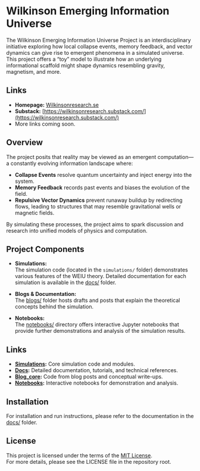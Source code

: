 # Wilkinson Emerging Information Universe

The Wilkinson Emerging Information Universe Project is an interdisciplinary initiative exploring how local collapse events, memory feedback, and vector dynamics can give rise to emergent phenomena in a simulated universe. This project offers a “toy” model to illustrate how an underlying informational scaffold might shape dynamics resembling gravity, magnetism, and more.

## Links
- **Homepage:** [Wilkinsonresearch.se](https://wilkinsonresearch.se)
- **Substack:** [https://wilkinsonresearch.substack.com/](https://wilkinsonresearch.substack.com/)
- More links coming soon.

## Overview

The project posits that reality may be viewed as an emergent computation—a constantly evolving information landscape where:
- **Collapse Events** resolve quantum uncertainty and inject energy into the system.
- **Memory Feedback** records past events and biases the evolution of the field.
- **Repulsive Vector Dynamics** prevent runaway buildup by redirecting flows, leading to structures that may resemble gravitational wells or magnetic fields.

By simulating these processes, the project aims to spark discussion and research into unified models of physics and computation.

## Project Components

- **Simulations:**  
  The simulation code (located in the `simulations/` folder) demonstrates various features of the WEIU theory. Detailed documentation for each simulation is available in the [docs/](docs/) folder.

- **Blogs & Documentation:**  
  The [blogs/](blogs/) folder hosts drafts and posts that explain the theoretical concepts behind the simulation.

- **Notebooks:**  
  The [notebooks/](notebooks/) directory offers interactive Jupyter notebooks that provide further demonstrations and analysis of the simulation results.

## Links

- **[Simulations](simulations/):** Core simulation code and modules.
- **[Docs](docs/):** Detailed documentation, tutorials, and technical references.
- **[Blog_core](blog_code/):** Code from blog posts and conceptual write-ups.
- **[Notebooks](notebooks/):** Interactive notebooks for demonstration and analysis.

## Installation

For installation and run instructions, please refer to the documentation in the [docs/](docs/) folder.

## License

This project is licensed under the terms of the [MIT License](../LICENSE).  
For more details, please see the LICENSE file in the repository root.
